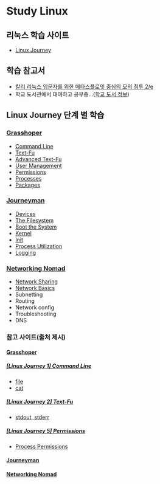 # Study Linux

## 리눅스 학습 사이트
- [Linux Journey](https://linuxjourney.com/)

## 학습 참고서
- [칼리 리눅스 입문자를 위한 메타스플로잇 중심의 모의 침투 2/e](http://acornpub.co.kr/book/meatsploit-pentest-2e)
- 학교 도서관에서 대여하고 공부중...([학교 도서 정보](http://library.hallym.ac.kr/search/detail/CATTOT000079199623?mainLink=/search/tot&briefLink=/search/tot/result?os=DESC_A_q=%EC%B9%BC%EB%A6%AC+%EB%A6%AC%EB%88%85%EC%8A%A4_A_websysdiv=tot_A_st=FRNT_A_oi=DISP06_A_y=0_A_x=0_A_si=TOTAL))

## Linux Journey 단계 별 학습
### [Grasshoper](https://github.com/KangBokyeong/Study_Linux/tree/master/Grasshoper)
- [Command Line](https://github.com/KangBokyeong/Study_Linux/blob/master/Grasshoper/%5BLinux%20Journey%201%5D%20Command%20Line.md)
- [Text-Fu](https://github.com/KangBokyeong/Study_Linux/blob/master/Grasshoper/%5BLinux%20Journey%202%5D%20Text-Fu.md)
- [Advanced Text-Fu](https://github.com/KangBokyeong/Study_Linux/blob/master/Grasshoper/%5BLinux%20Journey%203%5D%20Advanced%20Text-Fu.md)
- [User Management](https://github.com/KangBokyeong/Study_Linux/blob/master/Grasshoper/%5BLinux%20Journey%204%5D%20User%20Management.md)
- [Permissions](https://github.com/KangBokyeong/Study_Linux/blob/master/Grasshoper/%5BLinux%20Journey%205%5D%20Permissions.md)
- [Processes](https://github.com/KangBokyeong/Study_Linux/blob/master/Grasshoper/%5BLinux%20Journey%206%5D%20Processes.md)
- [Packages](https://github.com/KangBokyeong/Study_Linux/blob/master/Grasshoper/%5BLinux%20Journey%207%5D%20Packages.md)

### [Journeyman](https://github.com/KangBokyeong/Study_Linux/tree/master/Journeyman)
- [Devices](https://github.com/KangBokyeong/Study_Linux/blob/master/Journeyman/%5BLinux%20Journey%201%5D%20Devices.md)
- [The Filesystem](https://github.com/KangBokyeong/Study_Linux/blob/master/Journeyman/%5BLinux%20Journey%202%5D%20The%20Filesystem.md)
- [Boot the System](https://github.com/KangBokyeong/Study_Linux/blob/master/Journeyman/%5BLinux%20Journey%203%5D%20Boot%20the%20System.md)
- [Kernel](https://github.com/KangBokyeong/Study_Linux/blob/master/Journeyman/%5BLinux%20Journey%204%5D%20Kernel.md)
- [Init](https://github.com/KangBokyeong/Study_Linux/blob/master/Journeyman/%5BLinux%20Journey%205%5D%20Init.md)
- [Process Utilization](https://github.com/KangBokyeong/Study_Linux/blob/master/Journeyman/%5BLinux%20Journey%206%5D%20Process%20Utilization.md)
- [Logging](https://github.com/KangBokyeong/Study_Linux/blob/master/Journeyman/%5BLinux%20Journey%207%5D%20Logging.md)

### [Networking Nomad](https://github.com/KangBokyeong/Study_Linux/tree/master/Networking%20Nomad)
- [Network Sharing](https://github.com/KangBokyeong/Study_Linux/blob/master/Networking%20Nomad/%5BLinux%20Journey%201%5D%20Network%20Sharing.md)
- [Network Basics](https://github.com/KangBokyeong/Study_Linux/blob/master/Networking%20Nomad/%5BLinux%20Journey%202%5D%20Network%20Basics.md)
- Subnetting
- Routing
- Network config
- Troubleshooting
- DNS

### 참고 사이트(출처 제시)
#### [Grasshoper](https://github.com/KangBokyeong/Study_Linux/tree/master/Grasshoper)
##### [[Linux Journey 1] Command Line](https://github.com/KangBokyeong/Study_Linux/blob/master/Grasshoper/%5BLinux%20Journey%201%5D%20Command%20Line.md)
- [file](https://korbillgates.tistory.com/161)
- [cat](http://www.incodom.kr/Linux/%EA%B8%B0%EB%B3%B8%EB%AA%85%EB%A0%B9%EC%96%B4/cat)
##### [[Linux Journey 2] Text-Fu](https://github.com/KangBokyeong/Study_Linux/blob/master/Grasshoper/%5BLinux%20Journey%202%5D%20Text-Fu.md)
- [stdout, stderr](https://sarc.io/index.php/forum/tips/551-linux-stdout-stderr-dev-null)
##### [[Linux Journey 5] Permissions](https://github.com/KangBokyeong/Study_Linux/blob/master/Grasshoper/%5BLinux%20Journey%205%5D%20Permissions.md)
- [Process Permissions](https://m.blog.naver.com/PostView.nhn?blogId=scvpark&logNo=70163718517&proxyReferer=https%3A%2F%2Fwww.google.com%2F)

#### [Journeyman](https://github.com/KangBokyeong/Study_Linux/tree/master/Journeyman)
#### [Networking Nomad](https://github.com/KangBokyeong/Study_Linux/tree/master/Networking%20Nomad)

